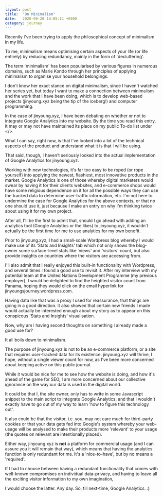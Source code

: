```yaml
---
layout: post
title:  "On Minimalism"
date:   2020-09-20 14:05:11 +0900
category: journey
---
```


Recently I've been trying to apply the philosophical concept of minimalism in my life. 

To me, minimalism means optimising certain aspects of your life (or life entirely) by reducing redundancy, mainly in the form of 'decluttering'. 

The term 'minimalism' has been popularised by various figures in numerous domains, such as Marie Kondo through her principles of applying minimalism to organise your household belongings.

I don't know her exact stance on digital minimalism, since I haven't watched her series yet, but today I want to make a connection between minimalism and the work that I have been doing, which is to develop web-based projects (jinyoung.xyz being the tip of the iceberg!) and computer programming. 

In the case of jinyoung.xyz, I have been debating on whether or not to integrate Google Analytics into my website. By the time you read this entry, it may or may not have maintained its place on my public To-do list under </>.

What I can say, right now, is that I've looked into a lot of the technical aspects of the product and understand what it is that I will be using. 

That said, though, I haven't seriously looked into the actual implementation of Google Analytics for jinyoung.xyz.

Working with new technologies, it's far too easy to be roped (or rope yourself) into applying the newest, flashiest, most innovative products in the market. Google Analytics is one of those whereby digital marketers would swear by having it for their clients websites, and e-commerce shops would have some religious dependence on it for all the possible ways they can use the tracked data to determine user-traffic information, etc. I'm not here to undermine the case for Google Analytics for the above contexts, or that no one should use it, just because I make an entry on why I'm thinking twice about using it for my own project. 

After all, I'll be the first to admit that, should I go ahead with adding an analytics tool (Google Analytics or the likes) to jinyoung.xyz, it wouldn't actually be the first time for me to use analytics for my own benefit. 

Prior to jinyoung.xyz, I had a small-scale Wordpress blog whereby I would make use of its 'Stats and Insights' tab which not only shows the blog-owner some surface-level stats like 'views' and 'visitors' count, but also provide insights on countries where the visitors are accessing from. 

I'll also admit that I really enjoyed this built-in functionality with Wordpress, and several times I found a good use to revisit it. After my interview with my potential team at the United Nations Development Programme (my previous employer), I would be delighted to find the heighted visitor count from Panama, hoping they would click on the email hyperlink for jinyoungsjourney.wordpress.com. 

Having data like that was a proxy I used for reassurance, that things are going in a good direction. It also showed that certain new friends I made would actually be interested enough about my story as to appear on this conspicous 'Stats and Insights' visualisation. 

Now, why am I having second thoughts on something I already made a good use for? 

It all boils down to minimalism. 

The purpose of jinyoung.xyz is not to be an e-commerce platform, or a site that requires user-tracked data for its existence. jinyoung.xyz will thrive, I hope, without a single viewer count for now, as I've been more concerned about keeping active on this public journal. 

While it would be nice for me to see how the website is doing, and how it's ahead of the game for SEO, I am more concerned about our collective ignorance on the way our data is used in the digital world. 

It could be that I, the site owner, only has to write in some Javascript snippet to the main script to integrate Google Analytics, and that I wouldn't exactly have to go out of my way to learn 'how to figure this technology out'. 

It also could be that the visitor, i.e. you, may not care much for third-party cookies or that your data gets fed into Google's system whereby your web-usage will be analysed to make their products more 'relevant' to your usage (the quotes on relevant are intentionally placed). 

Either way, jinyoung.xyz is **not** a platform for commercial usage (and I can assure you it will remain that way), which means that having the analytics function is only redundant for me. It's a 'nice-to-have', but by no means a 'required'.

If I had to choose between having a redundant functionality that comes with well-known compromises on individual data-privacy, and having to leave all the exciting visitor information to my own imagination,

I would choose the latter. Any day. So, till next-time, Google Analytics. :) 

